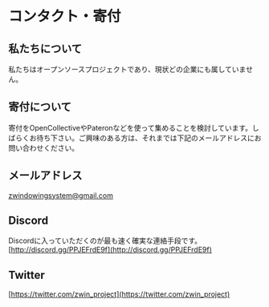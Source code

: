 # コンタクト・寄付

## 私たちについて
私たちはオープンソースプロジェクトであり、現状どの企業にも属していません。

## 寄付について
寄付をOpenCollectiveやPateronなどを使って集めることを検討しています。しばらくお待ち下さい。ご興味のある方は、それまでは下記のメールアドレスにお問い合わせください。

## メールアドレス
[zwindowingsystem@gmail.com](mailto:zwindowingsystem@gmail.com)

## Discord
Discordに入っていただくのが最も速く確実な連絡手段です。
[http://discord.gg/PPJEFrdE9f](http://discord.gg/PPJEFrdE9f)

## Twitter
[https://twitter.com/zwin_project](https://twitter.com/zwin_project)
